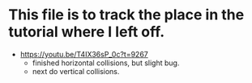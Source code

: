 # This file is to track the place in the tutorial where I left off.

* https://youtu.be/T4IX36sP_0c?t=9267
    * finished horizontal collisions, but slight bug. 
    * next do vertical collisions.
